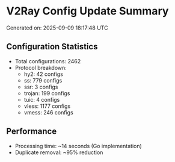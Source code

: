 # V2Ray Config Update Summary
Generated on: 2025-09-09 18:17:48 UTC

## Configuration Statistics
- Total configurations: 2462
- Protocol breakdown:
  - hy2: 42 configs
  - ss: 779 configs
  - ssr: 3 configs
  - trojan: 199 configs
  - tuic: 4 configs
  - vless: 1177 configs
  - vmess: 246 configs

## Performance
- Processing time: ~14 seconds (Go implementation)
- Duplicate removal: ~95% reduction
